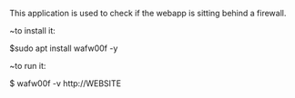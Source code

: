 This application is used to check if the webapp is sitting behind a firewall.

~to install it:

$sudo apt install wafw00f -y


~to run it:

$ wafw00f -v http://WEBSITE
